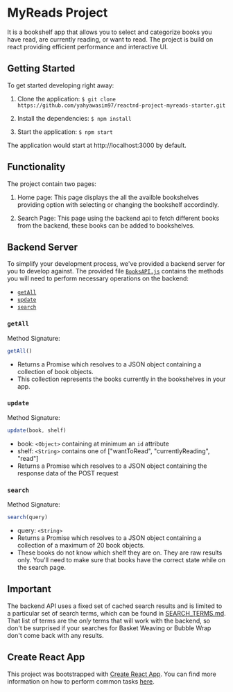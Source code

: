 # MyReads Project

It is a bookshelf app that allows you to select and categorize books you have read, are currently reading, or want to read. The project is build on react providing efficient performance and interactive UI.

## Getting Started

To get started developing right away:

1. Clone the application:
`$ git clone https://github.com/yahyawasim97/reactnd-project-myreads-starter.git`

2. Install the dependencies:
`$ npm install`

3. Start the application:
`$ npm start`

The application would start at http://localhost:3000 by default.

## Functionality

The project contain two pages:

1. Home page: 
    This page displays the all the availble bookshelves providing option with selecting or changing the bookshelf accordindly.
    
2. Search Page:
    This page using the backend api to fetch different books from the backend, these books can be added to bookshelves.


## Backend Server

To simplify your development process, we've provided a backend server for you to develop against. The provided file [`BooksAPI.js`](src/BooksAPI.js) contains the methods you will need to perform necessary operations on the backend:

* [`getAll`](#getall)
* [`update`](#update)
* [`search`](#search)

### `getAll`

Method Signature:

```js
getAll()
```

* Returns a Promise which resolves to a JSON object containing a collection of book objects.
* This collection represents the books currently in the bookshelves in your app.

### `update`

Method Signature:

```js
update(book, shelf)
```

* book: `<Object>` containing at minimum an `id` attribute
* shelf: `<String>` contains one of ["wantToRead", "currentlyReading", "read"]  
* Returns a Promise which resolves to a JSON object containing the response data of the POST request

### `search`

Method Signature:

```js
search(query)
```

* query: `<String>`
* Returns a Promise which resolves to a JSON object containing a collection of a maximum of 20 book objects.
* These books do not know which shelf they are on. They are raw results only. You'll need to make sure that books have the correct state while on the search page.

## Important
The backend API uses a fixed set of cached search results and is limited to a particular set of search terms, which can be found in [SEARCH_TERMS.md](SEARCH_TERMS.md). That list of terms are the _only_ terms that will work with the backend, so don't be surprised if your searches for Basket Weaving or Bubble Wrap don't come back with any results.

## Create React App

This project was bootstrapped with [Create React App](https://github.com/facebookincubator/create-react-app). You can find more information on how to perform common tasks [here](https://github.com/facebookincubator/create-react-app/blob/master/packages/react-scripts/template/README.md).
